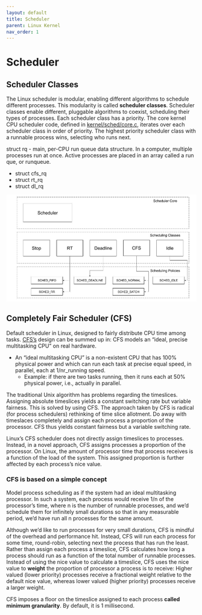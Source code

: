 ```yaml
---
layout: default
title: Scheduler
parent: Linux Kernel
nav_order: 1
---
```


# Scheduler

<!-- I/O Bound vs CPU Processing -->

## Scheduler Classes

The Linux scheduler is modular, enabling different algorithms to schedule different processes. This modularity is called **scheduler classes**. Scheduler classes enable different, pluggable algorithms to coexist, scheduling their types of processes. Each scheduler class has a priority. The core kernel CPU scheduler code, defined in [kernel/sched/core.c](https://elixir.bootlin.com/linux/v6.11.5/source/kernel/sched/core.c), iterates over each scheduler class in order of priority. The highest priority scheduler class with a runnable process wins, selecting who runs next.

struct rq - main, per-CPU run queue data structure. In a computer, multiple processes run at once. Active processes are placed in an array called a run que, or runqueue.
   
* struct cfs_rq
* struct rt_rq
* struct dl_rq

![sched_classes](../../../assets/img/sched_classes.jpg)

## Completely Fair Scheduler (CFS)

Default scheduler in Linux, designed to fairly distribute CPU time among tasks. [CFS’s](https://docs.kernel.org/scheduler/sched-design-CFS.html) design can be summed up in: CFS models an “ideal, precise multitasking CPU” on real hardware.

* An “ideal multitasking CPU” is a non-existent CPU that has 100% physical power and which can run each task at precise equal speed, in parallel, each at 1/nr_running speed.
    * Example: if there are two tasks running, then it runs each at 50% physical power, i.e.,  actually in parallel.

The traditional Unix algorithm has problems regarding the timeslices. Assigning absolute timeslices yields a constant switching rate but variable fairness. This is solved by using CFS. The approach taken by CFS is radical (for process schedulers) rethinking of time slice allotment. Do away with timeslaces completely and assign each process a proportion of the processor. CFS thus yields constant fairness but a variable switching rate.

Linux’s CFS scheduler does not directly assign timeslices to processes. Instead, in a novel approach, CFS assigns processes a proportion of the processor. On Linux, the amount of processor time that process receives is a function of the load of the system. This assigned proportion is further affected by each process’s nice value. 

### CFS is based on a simple concept

Model process scheduling as if the system had an ideal multitasking processor. In such a system, each process would receive 1/n of the processor’s time, where n is the number of runnable processes, and we’d schedule them for infinitely small durations so that in any measurable period, we’d have run all n processes for the same amount.

Although we’d like to run processes for very small durations, CFS is mindful of the overhead and performance hit. Instead, CFS will run each process for some time, round-robin, selecting next the process that has run the least. Rather than assign each process a timeslice, CFS calculates how long a process should run as a function of the total number of runnable processes. Instead of using the nice value to calculate a timeslice, CFS uses the nice value to **weight** the proportion of processor a process is to receive: Higher valued (lower priority) processes receive a fractional weight relative to the default nice value, whereas lower valued (higher priority) processes receive a larger weight.

CFS imposes a floor on the timeslice assigned to each process **called minimum granularity**. By default, it is 1 millisecond.
